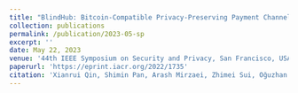```yaml
---
title: "BlindHub: Bitcoin-Compatible Privacy-Preserving Payment Channel Hubs Supporting Variable Amounts."
collection: publications
permalink: /publication/2023-05-sp
excerpt: ''
date: May 22, 2023
venue: '44th IEEE Symposium on Security and Privacy, San Francisco, USA. May 22-25, 2023.'
paperurl: 'https://eprint.iacr.org/2022/1735'
citation: 'Xianrui Qin, Shimin Pan, Arash Mirzaei, Zhimei Sui, Oğuzhan Ersoy, Amin Sakzad, Muhammed F. Esgin, Joseph K. Liu, Jiangshan Yu, Tsz Hon Yuen: BlindHub: Bitcoin-Compatible Privacy-Preserving Payment Channel Hubs Supporting Variable Amounts. To appear in IEEE S&P 2023.'
---
```

